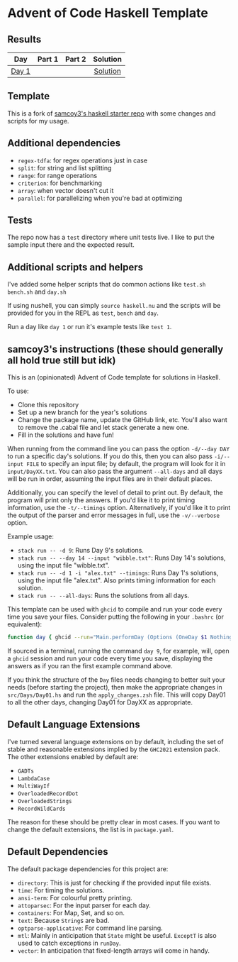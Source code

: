# Advent of Code Haskell Template
<!--- advent_readme_stars table --->
## <YEAR> Results
<!--- fill in spots with ⭐ --->
<!--- fill year with current year--->

| Day | Part 1 | Part 2 | Solution |
| :---: | :---: | :---: | :---:    |
| [Day 1](https://adventofcode.com/YEAR/day/1) |   |   | [Solution](./src/Days/Day01.hs) |

## Template

This is a fork of [samcoy3's haskell starter repo](https://github.com/samcoy3/advent-of-code-template) with some changes and scripts for my usage.

## Additional dependencies
- `regex-tdfa`: for regex operations just in case
- `split`: for string and list splitting
- `range`: for range operations
- `criterion`: for benchmarking
- `array`: when vector doesn't cut it 
- `parallel`: for parallelizing when you're bad at optimizing

## Tests

The repo now has a `test` directory where unit tests live. I like to put the sample input there and the expected result.

## Additional scripts and helpers

I've added some helper scripts that do common actions like `test.sh` `bench.sh` and `day.sh`

If using nushell, you can simply `source haskell.nu` and the scripts will be provided for you in the REPL as `test`, `bench` and `day`.

Run a day like `day 1` or run it's example tests like `test 1`.


## samcoy3's instructions (these should generally all hold true still but idk)

This is an (opinionated) Advent of Code template for solutions in Haskell.

To use:
- Clone this repository
- Set up a new branch for the year's solutions
- Change the package name, update the GitHub link, etc. You'll also want to remove the .cabal file and let stack generate a new one.
- Fill in the solutions and have fun!

When running from the command line you can pass the option `-d/--day DAY` to run a specific day's solutions. If you do this, then you can also pass `-i/--input FILE` to specify an input file; by default, the program will look for it in `input/DayXX.txt`. You can also pass the argument `--all-days` and all days will be run in order, assuming the input files are in their default places.

Additionally, you can specify the level of detail to print out. By default, the program will print only the answers. If you'd like it to print timing information, use the `-t/--timings` option. Alternatively, if you'd like it to print the output of the parser and error messages in full, use the `-v/--verbose` option.

Example usage:
- `stack run -- -d 9`: Runs Day 9's solutions.
- `stack run -- --day 14 --input "wibble.txt"`: Runs Day 14's solutions, using the input file "wibble.txt".
- `stack run -- -d 1 -i "alex.txt" --timings`: Runs Day 1's solutions, using the input file "alex.txt". Also prints timing information for each solution.
- `stack run -- --all-days`: Runs the solutions from all days.

This template can be used with `ghcid` to compile and run your code every time you save your files. Consider putting the following in your `.bashrc` (or equivalent):

```bash
function day { ghcid --run="Main.performDay (Options (OneDay $1 Nothing) Timings)" }
```

If sourced in a terminal, running the command `day 9`, for example, will, open a `ghcid` session and run your code every time you save, displaying the answers as if you ran the first example command above.

If you think the structure of the `Day` files needs changing to better suit your needs (before starting the project), then make the appropriate changes in `src/Days/Day01.hs` and run the `apply_changes.zsh` file. This will copy Day01 to all the other days, changing Day01 for DayXX as appropriate.

## Default Language Extensions

I've turned several language extensions on by default, including the set of stable and reasonable extensions implied by the `GHC2021` extension pack.
The other extensions enabled by default are:
- `GADTs`
- `LambdaCase`
- `MultiWayIf`
- `OverloadedRecordDot`
- `OverloadedStrings`
- `RecordWildCards`

The reason for these should be pretty clear in most cases.
If you want to change the default extensions, the list is in `package.yaml`.

## Default Dependencies

The default package dependencies for this project are:
- `directory`: This is just for checking if the provided input file exists.
- `time`: For timing the solutions.
- `ansi-term`: For colourful pretty printing.
- `attoparsec`: For the input parser for each day.
- `containers`: For Map, Set, and so on.
- `text`: Because `String`s are bad.
- `optparse-applicative`: For command line parsing.
- `mtl`: Mainly in anticipation that `State` might be useful. `ExceptT` is also used to catch exceptions in `runDay`.
- `vector`: In anticipation that fixed-length arrays will come in handy.
